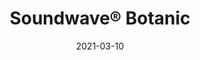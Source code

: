 ---
title: "Soundwave® Botanic"
description: "Soundwave%AE%20Botanic%20is%20designed%20by%20Spanish%20Mario%20Ruiz.%0A%0A%u201CI%20appreciate%20how%20the%20forest%20is%20everywhere%20in%20Scandinavia.%20The%20forest%u2019s%20presence%20is%20so%20significant%2C%20that%20when%20I%20was%20commissioned%20to%20design%20a%20sound%20absorber%20that%20would%20be%20part%20of%20the%20Soundwave%AE%20project%2C%20I%20was%20inspired%20by%20tree%20branches.%20And%20this%20is%20what%20lies%20behind%20the%20final%20form%3A%20abstract%20and%20structural%20movements%20inspired%20by%20the%20natural%20vegetation%u201D%2C%20says%20Mario%20Ruiz.%0A%0A%u201CI%20am%20very%20pleased%20with%20the%20final%20result%2C%20and%20how%20these%20structures%20change%20depending%20on%20whether%20the%20panels%20are%20placed%20vertically%20or%20horizontally%u201D%2C%20continues%20Mario%20Ruiz.%0A%0A"
image_primary: "img/SOUNDWAVE-BOTANIC-Acoustic-panels-Mario-Ruiz-offecct-59001-91-2825.jpg"
image_secondary: "img/SOUNDWAVE-BOTANIC-Acoustic-panels-Mario-Ruiz-offecct-59001-01-2823.jpg"
href: "https://www.offecct.com/product/soundwave-botanic-acoustic-panel/"
tags: 
  - "Offecct"
  - "Acoustic Panels"
designer: "Mario Ruiz"
category: "Acoustic Panels"
subtitle: ""
manufacturer: "Offecct"
slug: "/manufacturers/offecct/acoustic-panels/mario-ruiz-soundwave-botanic"
date: "2021-03-10"
---